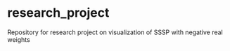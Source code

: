 # research_project
Repository for research project on visualization of SSSP with negative real weights
